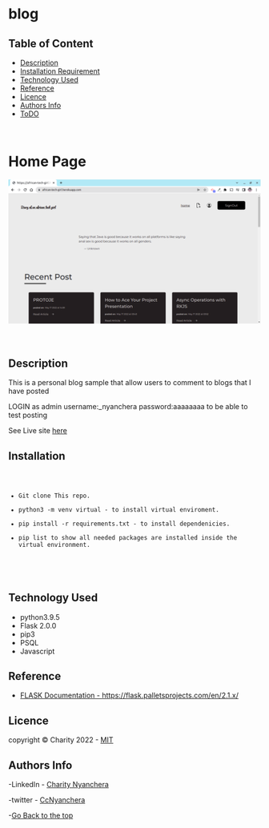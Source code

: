 # blog
## Table of Content

- [Description](#description)
- [Installation Requirement](#Installation)
- [Technology Used](#technology-used)
- [Reference](#reference)
- [Licence](#licence)
- [Authors Info](#author-Info)
- [ToDO](#To-Do)

<br>

<h1>Home Page</h1>
<img src='./images/img.png' alt="homepage">
<br>

</br>
<br>

## Description

<p>This is a personal blog sample that allow users to comment to blogs that I have posted </p>

<p>LOGIN as admin username:_nyanchera password:aaaaaaaa to be able to test posting</p>


<p>See Live site <a href="https://african-tech-girl.herokuapp.com/">here</a></p>

## Installation

<code>
<ul>
<li>Git clone This repo.</li>
<li>python3 -m venv virtual - to install virtual enviroment.</li>
<li>pip install -r requirements.txt - to install dependenicies.</li>
<li>pip list to show all needed packages are installed inside the virtual environment.</li>

</ul>
</code>


## Technology Used

<ul>
<li>
python3.9.5
 </li>
  <li>
Flask 2.0.0
 </li>
<li>
pip3
</li>
<li>
PSQL 
</li>
<li>
Javascript
</li>
</ul>


## Reference

- <a href="https://flask.palletsprojects.com/en/2.1.x/">FLASK Documentation - https://flask.palletsprojects.com/en/2.1.x/</a>


## Licence

   copyright © Charity 2022 - <a href="https://github.com/charity-bit/blog/blob/main/LICENSE"> MIT </a>

## Authors Info

-LinkedIn - [Charity Nyanchera](https://www.linkedin.com/in/charitynyanchera)

-twitter - [CcNyanchera](https://twitter.com/CcNyanchera)

-[Go Back to the top](#pitch)
